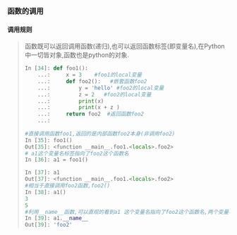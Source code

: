 ###  函数的调用

####  调用规则

> 函数既可以返回调用函数(递归),也可以返回函数标签(即变量名),在Python中一切皆对象,函数也是python的对象.
>
> ```python
> In [34]: def foo1():
>     ...:     x = 3    #foo1的local变量
>     ...:     def foo2():   #嵌套函数foo2
>     ...:         y = 'hello' #foo2的local变量
>     ...:         z = 2   #foo2的local变量
>     ...:         print(x)  
>     ...:         print(x + z )
>     ...:     return foo2  #返回函数foo2
>     ...: 
>         
> #直接调用函数foo1,返回的是内部函数foo2本身(非调用foo2)
> In [35]: foo1()
> Out[35]: <function __main__.foo1.<locals>.foo2>
> # a1这个变量名标签指向了foo2这个函数名
> In [36]: a1 = foo1()
>
> In [37]: a1
> Out[37]: <function __main__.foo1.<locals>.foo2>
> #相当于直接调用foo2函数,foo2()
> In [38]: a1()
> 3
> 5
> #利用__name__函数,可以直观的看到a1 这个变量名指向了foo2这个函数名,两个变量名标签指向了同一个对象.
> In [39]: a1.__name__
> Out[39]: 'foo2'
> ```
>
> 